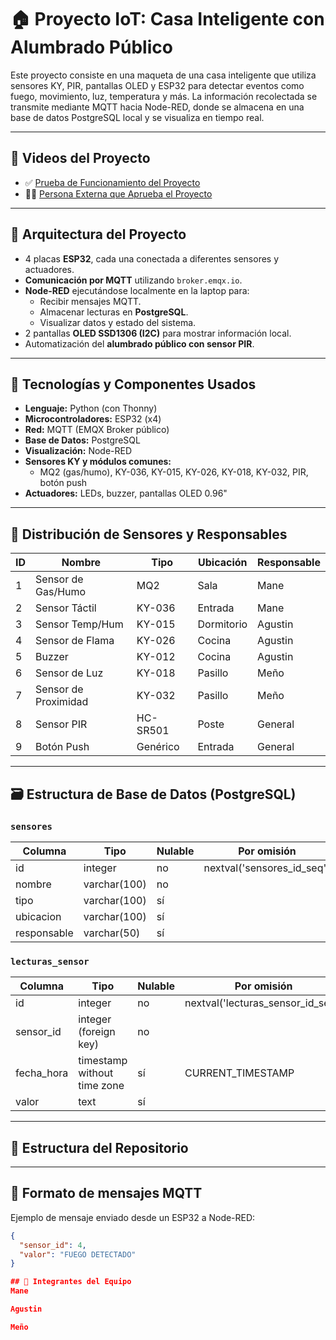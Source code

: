 # 🏠 Proyecto IoT: Casa Inteligente con Alumbrado Público

Este proyecto consiste en una maqueta de una casa inteligente que utiliza sensores KY, PIR, pantallas OLED y ESP32 para detectar eventos como fuego, movimiento, luz, temperatura y más. La información recolectada se transmite mediante MQTT hacia Node-RED, donde se almacena en una base de datos PostgreSQL local y se visualiza en tiempo real.

---

## 🎥 Videos del Proyecto

- ✅ [Prueba de Funcionamiento del Proyecto](https://youtu.be/kPyg2eJ0VYg?si=wpGCY4Vnu6hMVZsQ)
- 🧑‍🏫 [Persona Externa que Aprueba el Proyecto](https://youtu.be/j4nz-pYEb0M?si=YJegoRfjVuyzQKbG)

---

## 🧠 Arquitectura del Proyecto

- 4 placas **ESP32**, cada una conectada a diferentes sensores y actuadores.
- **Comunicación por MQTT** utilizando `broker.emqx.io`.
- **Node-RED** ejecutándose localmente en la laptop para:
  - Recibir mensajes MQTT.
  - Almacenar lecturas en **PostgreSQL**.
  - Visualizar datos y estado del sistema.
- 2 pantallas **OLED SSD1306 (I2C)** para mostrar información local.
- Automatización del **alumbrado público con sensor PIR**.

---

## 🔧 Tecnologías y Componentes Usados

- **Lenguaje:** Python (con Thonny)
- **Microcontroladores:** ESP32 (x4)
- **Red:** MQTT (EMQX Broker público)
- **Base de Datos:** PostgreSQL
- **Visualización:** Node-RED
- **Sensores KY y módulos comunes:**
  - MQ2 (gas/humo), KY-036, KY-015, KY-026, KY-018, KY-032, PIR, botón push
- **Actuadores:** LEDs, buzzer, pantallas OLED 0.96"

---

## 🧩 Distribución de Sensores y Responsables

| ID | Nombre                | Tipo     | Ubicación   | Responsable |
|----|-----------------------|----------|-------------|-------------|
| 1  | Sensor de Gas/Humo    | MQ2      | Sala        | Mane        |
| 2  | Sensor Táctil         | KY-036   | Entrada     | Mane        |
| 3  | Sensor Temp/Hum       | KY-015   | Dormitorio  | Agustin     |
| 4  | Sensor de Flama       | KY-026   | Cocina      | Agustin     |
| 5  | Buzzer                | KY-012   | Cocina      | Agustin     |
| 6  | Sensor de Luz         | KY-018   | Pasillo     | Meño        |
| 7  | Sensor de Proximidad  | KY-032   | Pasillo     | Meño        |
| 8  | Sensor PIR            | HC-SR501 | Poste       | General     |
| 9  | Botón Push            | Genérico | Entrada     | General     |

---

## 🗃️ Estructura de Base de Datos (PostgreSQL)

### `sensores`

| Columna     | Tipo                   | Nulable | Por omisión                     |
|-------------|------------------------|---------|---------------------------------|
| id          | integer                | no      | nextval('sensores_id_seq')     |
| nombre      | varchar(100)           | no      |                                 |
| tipo        | varchar(100)           | sí      |                                 |
| ubicacion   | varchar(100)           | sí      |                                 |
| responsable | varchar(50)            | sí      |                                 |

### `lecturas_sensor`

| Columna     | Tipo                         | Nulable | Por omisión                          |
|-------------|------------------------------|---------|--------------------------------------|
| id          | integer                      | no      | nextval('lecturas_sensor_id_seq')   |
| sensor_id   | integer (foreign key)        | no      |                                      |
| fecha_hora  | timestamp without time zone  | sí      | CURRENT_TIMESTAMP                    |
| valor       | text                         | sí      |                                      |

---

## 📂 Estructura del Repositorio


---

## 💬 Formato de mensajes MQTT

Ejemplo de mensaje enviado desde un ESP32 a Node-RED:

```json
{
  "sensor_id": 4,
  "valor": "FUEGO DETECTADO"
}

## 👥 Integrantes del Equipo
Mane

Agustin

Meño
